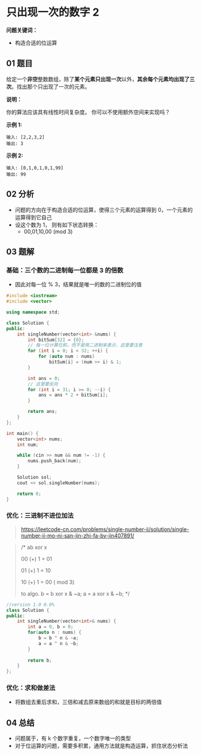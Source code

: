 # 只出现一次的数字 2

**问题关键词：**

- 构造合适的位运算

## 01 题目

给定一个**非空**整数数组，除了**某个元素只出现一次**以外，**其余每个元素均出现了三次**。找出那个只出现了一次的元素。

**说明：**

你的算法应该具有线性时间复杂度。 你可以不使用额外空间来实现吗？

**示例 1:**

```
输入: [2,2,3,2]
输出: 3
```

**示例 2:**

```
输入: [0,1,0,1,0,1,99]
输出: 99
```

## 02 分析

- 问题的方向在于构造合适的位运算，使得三个元素的运算得到 0，一个元素的运算得到它自己
- 设这个数为 1， 则有如下状态转换：
  - 00,01,10,00 (mod 3)

## 03 题解

### 基础：三个数的二进制每一位都是 3 的倍数

- 因此对每一位 % 3，结果就是唯一的数的二进制位的值

```c++
#include <iostream>
#include <vector>

using namespace std;

class Solution {
public:
    int singleNumber(vector<int> &nums) {
        int bitSum[32] = {0};
        // 每一位计算位和，而不是用二进制来表示，这里要注意
        for (int i = 0; i < 32; ++i) {
            for (auto num : nums)
                bitSum[i] = (num >> i) & 1;
        }

        int ans = 0;
        // 这里要反向
        for (int i = 31; i >= 0; --i) {
            ans = ans * 2 + bitSum[i];
        }

        return ans;
    }
};

int main() {
    vector<int> nums;
    int num;

    while (cin >> num && num != -1) {
        nums.push_back(num);
    }

    Solution sol;
    cout << sol.singleNumber(nums);

    return 0;
}
```



### 优化：三进制不进位加法

> https://leetcode-cn.com/problems/single-number-ii/solution/single-number-ii-mo-ni-san-jin-zhi-fa-by-jin407891/

> /*
> ab xor x
>
> 00 (+) 1 = 01
>
> 01 (+) 1 = 10
>
> 10 (+) 1 = 00 ( mod 3)
>
> to algo.
> b = b xor x & ~a;
> a = a xor x & ~b;
> */

```c++
//version 1.0 0.0%
class Solution {
public:
    int singleNumber(vector<int>& nums) {
        int a = 0, b = 0;
        for(auto n : nums) {
            b = b ^ n & ~a;
            a = a ^ n & ~b;
        }
        
        return b;
    }
};
```

### 优化：求和做差法

- 将数组去重后求和，三倍和减去原来数组的和就是目标的两倍值

## 04 总结

- 问题属于，有 k 个数字重复，一个数字唯一的类型
- 对于位运算的问题，需要多积累，通用方法就是构造运算，抓住状态分析法

